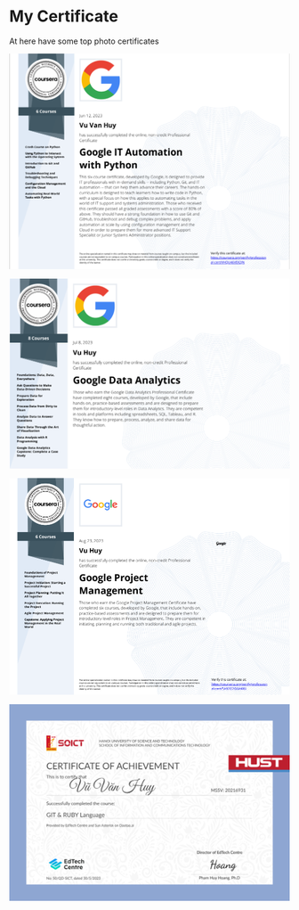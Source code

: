 # My Certificate

At here have some top photo certificates 

![Automation IT using Python](https://github.com/huyvu15/Certificate/blob/main/photo/Automation%20IT%20with%20Python.png)

![Google data analytics](https://github.com/huyvu15/Certificate/blob/main/Google_data_analys.png)

![Google Project Management](https://github.com/huyvu15/Certificate/blob/main/photo/Google_Project%20_Management.png)

![Git and Ruby](https://github.com/huyvu15/Certificate/blob/main/Git_and_Ruby.jpg)


<!-- 
![DE AI4E](https://github.com/huyvu15/Certificate/blob/main/photo/DE_AI4E_cer.png)
-->


